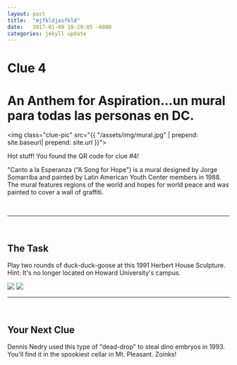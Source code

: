```yaml
---
layout: post
title:  "mjfkldjasfkld"
date:   2017-01-09 18:29:05 -0800
categories: jekyll update
---
```

<h1 class="post-title" itemprop="name headline">Clue 4</h1>

<h1>An Anthem for Aspiration…un mural para todas las personas en DC.</h1>

<img class="clue-pic" src="{{ "/assets/img/mural.jpg" | prepend: site.baseurl| prepend: site.url }}">
<br>
<p>Hot stuff! You found the QR code for clue #4!</p>
<p>"Canto a la Esperanza (“A Song for Hope") is a mural designed by Jorge Somarriba and painted by Latin American Youth Center members in 1988. The mural features regions of the world and hopes for world peace and was painted to cover a wall of graffiti.
</p>
<br>
<hr>
<br>
<h2>The Task</h2>
<p>Play two rounds of duck-duck-goose at this 1991 Herbert House Sculpture. Hint: It's no longer located on Howard University's campus.
</p>
<img src="<img class="clue-pic" src="https://img.washingtonpost.com/rf/image_1484w/2010-2019/WashingtonPost/2015/11/11/Local/Images/familycircle31447284851.jpg">
<img src="<img class="clue-pic" src="https://img.washingtonpost.com/rf/image_1024w/2010-2019/WashingtonPost/2015/11/11/Local/Images/famlycircle21447284852.jpg">
<br>
<hr>
<br>
<h2>Your Next Clue</h2>
<p>Dennis Nedry used this type of "dead-drop" to steal dino embryos in 1993. You'll find it in the spookiest cellar in Mt. Pleasant. Zoinks!</p>